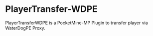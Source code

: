 # PlayerTransfer-WDPE
PlayerTransferWDPE is a PocketMine-MP Plugin to transfer player via WaterDogPE Proxy.
